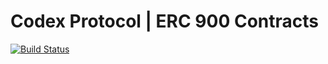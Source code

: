 # Codex Protocol | ERC 900 Contracts
[![Build Status](https://travis-ci.org/codex-protocol/contract.erc-900.svg?branch=master)](https://travis-ci.org/codex-protocol/contract.erc-900)

